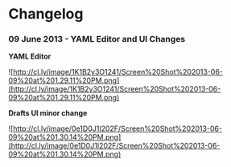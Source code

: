 Changelog
=========


### 09 June 2013 - YAML Editor and UI Changes

**YAML Editor**

![http://cl.ly/image/1K1B2y3O1241/Screen%20Shot%202013-06-09%20at%201.29.11%20PM.png](http://cl.ly/image/1K1B2y3O1241/Screen%20Shot%202013-06-09%20at%201.29.11%20PM.png)

**Drafts UI minor change**


![http://cl.ly/image/0e1D0J1I202F/Screen%20Shot%202013-06-09%20at%201.30.14%20PM.png](http://cl.ly/image/0e1D0J1I202F/Screen%20Shot%202013-06-09%20at%201.30.14%20PM.png)
